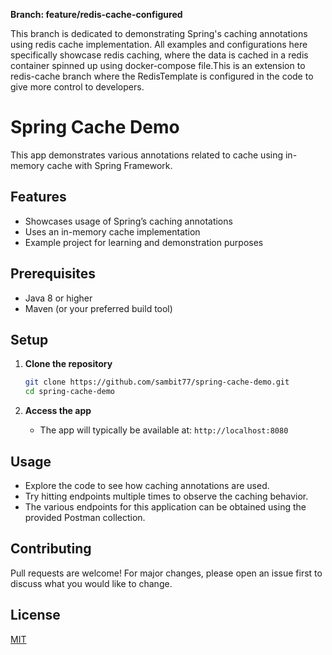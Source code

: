 **Branch: feature/redis-cache-configured**

This branch is dedicated to demonstrating Spring's caching annotations using redis cache implementation. All examples and configurations here specifically showcase redis caching, where the data is cached in a redis container spinned up using docker-compose file.This is an extension to redis-cache branch where the RedisTemplate is configured in the code to give more control to developers.

# Spring Cache Demo

This app demonstrates various annotations related to cache using in-memory cache with Spring Framework.

## Features

- Showcases usage of Spring’s caching annotations
- Uses an in-memory cache implementation
- Example project for learning and demonstration purposes

## Prerequisites

- Java 8 or higher
- Maven (or your preferred build tool)

## Setup

1. **Clone the repository**
   ```bash
   git clone https://github.com/sambit77/spring-cache-demo.git
   cd spring-cache-demo
   ```

2. **Access the app**
   - The app will typically be available at: `http://localhost:8080`

## Usage

- Explore the code to see how caching annotations are used.
- Try hitting endpoints multiple times to observe the caching behavior.
- The various endpoints for this application can be obtained using the provided Postman collection.

## Contributing

Pull requests are welcome! For major changes, please open an issue first to discuss what you would like to change.

## License

[MIT](LICENSE)
